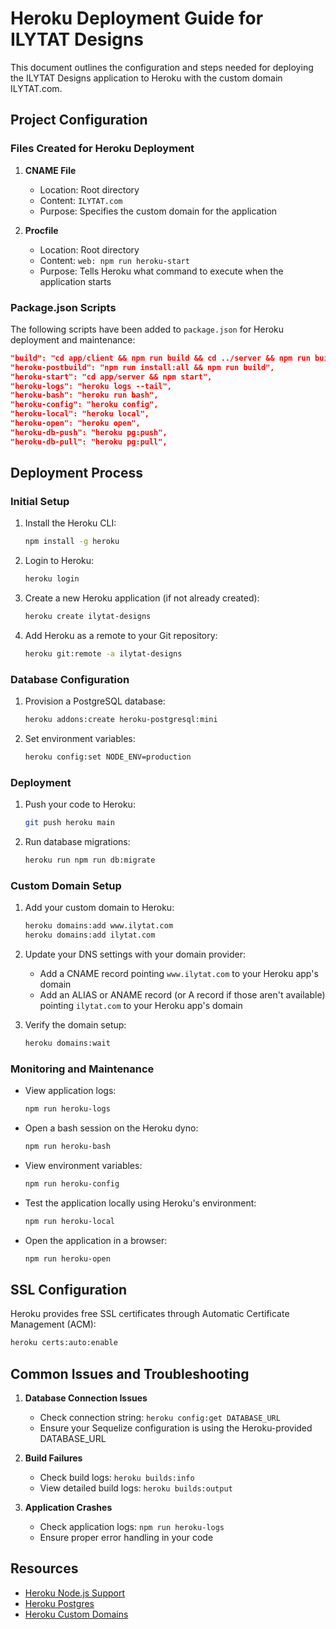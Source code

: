 # Heroku Deployment Guide for ILYTAT Designs

This document outlines the configuration and steps needed for deploying the ILYTAT Designs application to Heroku with the custom domain ILYTAT.com.

## Project Configuration

### Files Created for Heroku Deployment

1. **CNAME File**
   - Location: Root directory
   - Content: `ILYTAT.com`
   - Purpose: Specifies the custom domain for the application

2. **Procfile**
   - Location: Root directory
   - Content: `web: npm run heroku-start`
   - Purpose: Tells Heroku what command to execute when the application starts

### Package.json Scripts

The following scripts have been added to `package.json` for Heroku deployment and maintenance:

```json
"build": "cd app/client && npm run build && cd ../server && npm run build",
"heroku-postbuild": "npm run install:all && npm run build",
"heroku-start": "cd app/server && npm start",
"heroku-logs": "heroku logs --tail",
"heroku-bash": "heroku run bash",
"heroku-config": "heroku config",
"heroku-local": "heroku local",
"heroku-open": "heroku open",
"heroku-db-push": "heroku pg:push",
"heroku-db-pull": "heroku pg:pull",
```

## Deployment Process

### Initial Setup

1. Install the Heroku CLI:
   ```bash
   npm install -g heroku
   ```

2. Login to Heroku:
   ```bash
   heroku login
   ```

3. Create a new Heroku application (if not already created):
   ```bash
   heroku create ilytat-designs
   ```

4. Add Heroku as a remote to your Git repository:
   ```bash
   heroku git:remote -a ilytat-designs
   ```

### Database Configuration

1. Provision a PostgreSQL database:
   ```bash
   heroku addons:create heroku-postgresql:mini
   ```

2. Set environment variables:
   ```bash
   heroku config:set NODE_ENV=production
   ```

### Deployment

1. Push your code to Heroku:
   ```bash
   git push heroku main
   ```

2. Run database migrations:
   ```bash
   heroku run npm run db:migrate
   ```

### Custom Domain Setup

1. Add your custom domain to Heroku:
   ```bash
   heroku domains:add www.ilytat.com
   heroku domains:add ilytat.com
   ```

2. Update your DNS settings with your domain provider:
   - Add a CNAME record pointing `www.ilytat.com` to your Heroku app's domain
   - Add an ALIAS or ANAME record (or A record if those aren't available) pointing `ilytat.com` to your Heroku app's domain

3. Verify the domain setup:
   ```bash
   heroku domains:wait
   ```

### Monitoring and Maintenance

- View application logs:
  ```bash
  npm run heroku-logs
  ```

- Open a bash session on the Heroku dyno:
  ```bash
  npm run heroku-bash
  ```

- View environment variables:
  ```bash
  npm run heroku-config
  ```

- Test the application locally using Heroku's environment:
  ```bash
  npm run heroku-local
  ```

- Open the application in a browser:
  ```bash
  npm run heroku-open
  ```

## SSL Configuration

Heroku provides free SSL certificates through Automatic Certificate Management (ACM):

```bash
heroku certs:auto:enable
```

## Common Issues and Troubleshooting

1. **Database Connection Issues**
   - Check connection string: `heroku config:get DATABASE_URL`
   - Ensure your Sequelize configuration is using the Heroku-provided DATABASE_URL

2. **Build Failures**
   - Check build logs: `heroku builds:info`
   - View detailed build logs: `heroku builds:output`

3. **Application Crashes**
   - Check application logs: `npm run heroku-logs`
   - Ensure proper error handling in your code

## Resources

- [Heroku Node.js Support](https://devcenter.heroku.com/articles/nodejs-support)
- [Heroku Postgres](https://devcenter.heroku.com/articles/heroku-postgresql)
- [Heroku Custom Domains](https://devcenter.heroku.com/articles/custom-domains)
